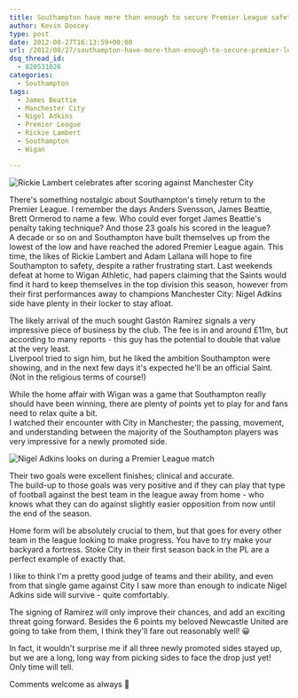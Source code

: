 ```yaml
---
title: Southampton have more than enough to secure Premier League safety
author: Kevin Doocey
type: post
date: 2012-08-27T16:13:59+00:00
url: /2012/08/27/southampton-have-more-than-enough-to-secure-premier-league-safety/
dsq_thread_id:
  - 820531026
categories:
  - Southampton
tags:
  - James Beattie
  - Manchester City
  - Nigel Adkins
  - Premier League
  - Rickie Lambert
  - Southampton
  - Wigan

---
```

![Rickie Lambert celebrates after scoring against Manchester City](http://www.footballdigest.org/wp-content/uploads/2012/08/Rickie-Lambert-Southampton.jpg)

There's something nostalgic about Southampton's timely return to the Premier League. I remember the days Anders Svensson, James Beattie, Brett Ormerod to name a few. Who could ever forget James Beattie's penalty taking technique? And those 23 goals his scored in the league?  
A decade or so on and Southampton have built themselves up from the lowest of the low and have reached the adored Premier League again. This time, the likes of Rickie Lambert and Adam Lallana will hope to fire Southampton to safety, despite a rather frustrating start. Last weekends <!--more--> defeat at home to Wigan Athletic, had papers claiming that the Saints would find it hard to keep themselves in the top division this season, however from their first performances away to champions Manchester City: Nigel Adkins side have plenty in their locker to stay afloat.

The likely arrival of the much sought Gastón Ramírez signals a very impressive piece of business by the club. The fee is in and around £11m, but according to many reports - this guy has the potential to double that value at the very least.  
Liverpool tried to sign him, but he liked the ambition Southampton were showing, and in the next few days it's expected he'll be an official Saint. (Not in the religious terms of course!)

While the home affair with Wigan was a game that Southampton really should have been winning, there are plenty of points yet to play for and fans need to relax quite a bit.  
I watched their encounter with City in Manchester; the passing, movement, and understanding between the majority of the Southampton players was very impressive for a newly promoted side.

![Nigel Adkins looks on during a Premier League match](http://www.footballdigest.org/wp-content/uploads/2012/08/Nigel-Adkins-Southampton.jpg)

Their two goals were excellent finishes; clinical and accurate.  
The build-up to those goals was very positive and if they can play that type of football against the best team in the league away from home - who knows what they can do against slightly easier opposition from now until the end of the season.

Home form will be absolutely crucial to them, but that goes for every other team in the league looking to make progress. You have to try make your backyard a fortress. Stoke City in their first season back in the PL are a perfect example of exactly that.

I like to think I'm a pretty good judge of teams and their ability, and even from that single game against City I saw more than enough to indicate Nigel Adkins side will survive - quite comfortably.

The signing of Ramírez will only improve their chances, and add an exciting threat going forward. Besides the 6 points my beloved Newcastle United are going to take from them, I think they'll fare out reasonably well! 😀

In fact, it wouldn't surprise me if all three newly promoted sides stayed up, but we are a long, long way from picking sides to face the drop just yet! Only time will tell.

Comments welcome as always 🙂
